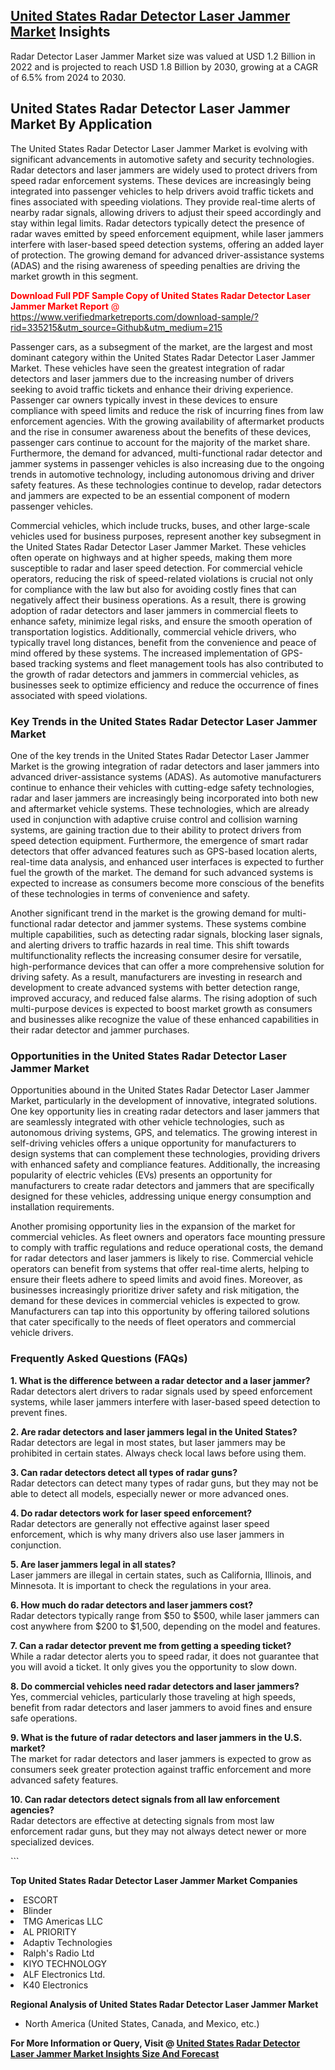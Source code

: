 <h2><a href="https://www.verifiedmarketreports.com/download-sample/?rid=335215&amp;utm_source=Github&amp;utm_medium=215" target="_blank">United States Radar Detector Laser Jammer Market</a> Insights</h2><p>Radar Detector Laser Jammer Market size was valued at USD 1.2 Billion in 2022 and is projected to reach USD 1.8 Billion by 2030, growing at a CAGR of 6.5% from 2024 to 2030.</p><p> <h2>United States Radar Detector Laser Jammer Market By Application</h2> <p>The United States Radar Detector Laser Jammer Market is evolving with significant advancements in automotive safety and security technologies. Radar detectors and laser jammers are widely used to protect drivers from speed radar enforcement systems. These devices are increasingly being integrated into passenger vehicles to help drivers avoid traffic tickets and fines associated with speeding violations. They provide real-time alerts of nearby radar signals, allowing drivers to adjust their speed accordingly and stay within legal limits. Radar detectors typically detect the presence of radar waves emitted by speed enforcement equipment, while laser jammers interfere with laser-based speed detection systems, offering an added layer of protection. The growing demand for advanced driver-assistance systems (ADAS) and the rising awareness of speeding penalties are driving the market growth in this segment. <p><span class=""><span style="color: #ff0000;"><strong>Download Full PDF Sample Copy of United States Radar Detector Laser Jammer Market Report</strong> @ </span><a href="https://www.verifiedmarketreports.com/download-sample/?rid=335215&amp;utm_source=Github&amp;utm_medium=215" target="_blank">https://www.verifiedmarketreports.com/download-sample/?rid=335215&amp;utm_source=Github&amp;utm_medium=215</a></span></p></p> <p>Passenger cars, as a subsegment of the market, are the largest and most dominant category within the United States Radar Detector Laser Jammer Market. These vehicles have seen the greatest integration of radar detectors and laser jammers due to the increasing number of drivers seeking to avoid traffic tickets and enhance their driving experience. Passenger car owners typically invest in these devices to ensure compliance with speed limits and reduce the risk of incurring fines from law enforcement agencies. With the growing availability of aftermarket products and the rise in consumer awareness about the benefits of these devices, passenger cars continue to account for the majority of the market share. Furthermore, the demand for advanced, multi-functional radar detector and jammer systems in passenger vehicles is also increasing due to the ongoing trends in automotive technology, including autonomous driving and driver safety features. As these technologies continue to develop, radar detectors and jammers are expected to be an essential component of modern passenger vehicles. <p>Commercial vehicles, which include trucks, buses, and other large-scale vehicles used for business purposes, represent another key subsegment in the United States Radar Detector Laser Jammer Market. These vehicles often operate on highways and at higher speeds, making them more susceptible to radar and laser speed detection. For commercial vehicle operators, reducing the risk of speed-related violations is crucial not only for compliance with the law but also for avoiding costly fines that can negatively affect their business operations. As a result, there is growing adoption of radar detectors and laser jammers in commercial fleets to enhance safety, minimize legal risks, and ensure the smooth operation of transportation logistics. Additionally, commercial vehicle drivers, who typically travel long distances, benefit from the convenience and peace of mind offered by these systems. The increased implementation of GPS-based tracking systems and fleet management tools has also contributed to the growth of radar detectors and jammers in commercial vehicles, as businesses seek to optimize efficiency and reduce the occurrence of fines associated with speed violations. <h3>Key Trends in the United States Radar Detector Laser Jammer Market</h3> <p>One of the key trends in the United States Radar Detector Laser Jammer Market is the growing integration of radar detectors and laser jammers into advanced driver-assistance systems (ADAS). As automotive manufacturers continue to enhance their vehicles with cutting-edge safety technologies, radar and laser jammers are increasingly being incorporated into both new and aftermarket vehicle systems. These technologies, which are already used in conjunction with adaptive cruise control and collision warning systems, are gaining traction due to their ability to protect drivers from speed detection equipment. Furthermore, the emergence of smart radar detectors that offer advanced features such as GPS-based location alerts, real-time data analysis, and enhanced user interfaces is expected to further fuel the growth of the market. The demand for such advanced systems is expected to increase as consumers become more conscious of the benefits of these technologies in terms of convenience and safety. <p>Another significant trend in the market is the growing demand for multi-functional radar detector and jammer systems. These systems combine multiple capabilities, such as detecting radar signals, blocking laser signals, and alerting drivers to traffic hazards in real time. This shift towards multifunctionality reflects the increasing consumer desire for versatile, high-performance devices that can offer a more comprehensive solution for driving safety. As a result, manufacturers are investing in research and development to create advanced systems with better detection range, improved accuracy, and reduced false alarms. The rising adoption of such multi-purpose devices is expected to boost market growth as consumers and businesses alike recognize the value of these enhanced capabilities in their radar detector and jammer purchases. <h3>Opportunities in the United States Radar Detector Laser Jammer Market</h3> <p>Opportunities abound in the United States Radar Detector Laser Jammer Market, particularly in the development of innovative, integrated solutions. One key opportunity lies in creating radar detectors and laser jammers that are seamlessly integrated with other vehicle technologies, such as autonomous driving systems, GPS, and telematics. The growing interest in self-driving vehicles offers a unique opportunity for manufacturers to design systems that can complement these technologies, providing drivers with enhanced safety and compliance features. Additionally, the increasing popularity of electric vehicles (EVs) presents an opportunity for manufacturers to create radar detectors and jammers that are specifically designed for these vehicles, addressing unique energy consumption and installation requirements. <p>Another promising opportunity lies in the expansion of the market for commercial vehicles. As fleet owners and operators face mounting pressure to comply with traffic regulations and reduce operational costs, the demand for radar detectors and laser jammers is likely to rise. Commercial vehicle operators can benefit from systems that offer real-time alerts, helping to ensure their fleets adhere to speed limits and avoid fines. Moreover, as businesses increasingly prioritize driver safety and risk mitigation, the demand for these devices in commercial vehicles is expected to grow. Manufacturers can tap into this opportunity by offering tailored solutions that cater specifically to the needs of fleet operators and commercial vehicle drivers. <h3>Frequently Asked Questions (FAQs)</h3> <p><b>1. What is the difference between a radar detector and a laser jammer?</b><br>Radar detectors alert drivers to radar signals used by speed enforcement systems, while laser jammers interfere with laser-based speed detection to prevent fines.</p> <p><b>2. Are radar detectors and laser jammers legal in the United States?</b><br>Radar detectors are legal in most states, but laser jammers may be prohibited in certain states. Always check local laws before using them.</p> <p><b>3. Can radar detectors detect all types of radar guns?</b><br>Radar detectors can detect many types of radar guns, but they may not be able to detect all models, especially newer or more advanced ones.</p> <p><b>4. Do radar detectors work for laser speed enforcement?</b><br>Radar detectors are generally not effective against laser speed enforcement, which is why many drivers also use laser jammers in conjunction.</p> <p><b>5. Are laser jammers legal in all states?</b><br>Laser jammers are illegal in certain states, such as California, Illinois, and Minnesota. It is important to check the regulations in your area.</p> <p><b>6. How much do radar detectors and laser jammers cost?</b><br>Radar detectors typically range from $50 to $500, while laser jammers can cost anywhere from $200 to $1,500, depending on the model and features.</p> <p><b>7. Can a radar detector prevent me from getting a speeding ticket?</b><br>While a radar detector alerts you to speed radar, it does not guarantee that you will avoid a ticket. It only gives you the opportunity to slow down.</p> <p><b>8. Do commercial vehicles need radar detectors and laser jammers?</b><br>Yes, commercial vehicles, particularly those traveling at high speeds, benefit from radar detectors and laser jammers to avoid fines and ensure safe operations.</p> <p><b>9. What is the future of radar detectors and laser jammers in the U.S. market?</b><br>The market for radar detectors and laser jammers is expected to grow as consumers seek greater protection against traffic enforcement and more advanced safety features.</p> <p><b>10. Can radar detectors detect signals from all law enforcement agencies?</b><br>Radar detectors are effective at detecting signals from most law enforcement radar guns, but they may not always detect newer or more specialized devices.</p> ```</p><p><strong>Top United States Radar Detector Laser Jammer Market Companies</strong></p><div data-test-id=""><p><li>ESCORT</li><li> Blinder</li><li> TMG Americas LLC</li><li> AL PRIORITY</li><li> Adaptiv Technologies</li><li> Ralph's Radio Ltd</li><li> KIYO TECHNOLOGY</li><li> ALF Electronics Ltd.</li><li> K40 Electronics</li></p><div><strong>Regional Analysis of&nbsp;United States Radar Detector Laser Jammer Market</strong></div><ul><li dir="ltr"><p dir="ltr">North America&nbsp;(United States, Canada, and Mexico, etc.)</p></li></ul><p><strong>For More Information or Query, Visit @&nbsp;</strong><strong><a href="https://www.verifiedmarketreports.com/product/radar-detector-laser-jammer-market/?utm_source=Github&amp;utm_medium=215" target="_blank">United States Radar Detector Laser Jammer Market Insights Size And Forecast</a></strong></p></div>
